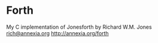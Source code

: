 # Forth
My C implementation of Jonesforth by Richard W.M. Jones <rich@annexia.org> http://annexia.org/forth

